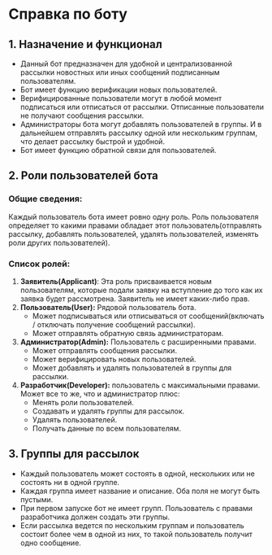 # Справка по боту
## 1. Назначение и функционал
- Данный бот предназначен для удобной и централизованной рассылки новостных или иных сообщений подписанным пользователям.
- Бот имеет функцию верификации новых пользователей.
- Верифицированные пользователи могут в любой момент подписаться или отписаться от рассылки. Отписанные пользователи не получают сообщения рассылки.
- Администраторы бота могут добавлять пользователей в группы. И в дальнейшем отправлять рассылку одной или нескольким группам, что делает рассылку быстрой и удобной.
- Бот имеет функцию обратной связи для пользователей.

## 2. Роли пользователей бота
### Общие сведения:
Каждый пользователь бота имеет ровно одну роль. 
Роль пользователя определяет то какими правами обладает этот пользователь(отправлять рассылку, добавлять пользователей, удалять пользователей, изменять роли других пользователей).
### Список ролей:
1. **Заявитель(Applicant)**: Эта роль присваивается новым пользователям, которые подали заявку на вступление до того как их заявка будет рассмотрена. Заявитель не имеет каких-либо прав.
2. **Пользователь(User):** Рядовой пользователь бота. 
   - Может подписываться или отписываться от сообщений(включать / отключать получение сообщений рассылки). 
   - Может отправлять обратную связь администраторам.
3. **Администратор(Admin):** Пользователь с расширенными правами.
   - Может отправлять сообщения рассылки.
   - Может верифицировать новых пользователей.
   - Может добавлять и удалять пользователей в группы для рассылки.
4. **Разработчик(Developer):** пользователь с максимальными правами. Может все то же, что и администратор плюс:
   - Менять роли пользователей.
   - Создавать и удалять группы для рассылок.
   - Удалять пользователей.
   - Получать данные по всем пользователям.
## 3. Группы для рассылок
- Каждый пользователь может состоять в одной, нескольких или не состоять ни в одной группе.
- Каждая группа имеет название и описание. Оба поля не могут быть пустыми.
- При первом запуске бот не имеет групп. Пользователь с правами разработчика должен создать эти группы.
- Если рассылка ведется по нескольким группам и пользователь состоит более чем в одной из них, то такой пользователь получит одно сообщение.
